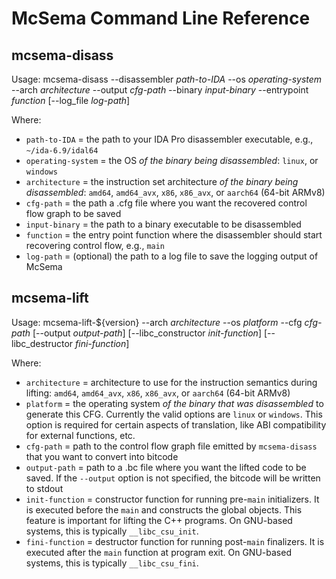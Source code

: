 # McSema Command Line Reference

## mcsema-disass

Usage: mcsema-disass --disassembler _path-to-IDA_ --os _operating-system_ --arch _architecture_ --output _cfg-path_ --binary _input-binary_ --entrypoint _function_ [--log_file _log-path_]

Where:

* `path-to-IDA` = the path to your IDA Pro disassembler executable, e.g., `~/ida-6.9/idal64`
* `operating-system` = the OS _of the binary being disassembled_: `linux`, or `windows`
* `architecture` = the instruction set architecture _of the binary being disassembled_: `amd64`, `amd64_avx`, `x86`, `x86_avx`, or `aarch64` (64-bit ARMv8)
* `cfg-path` = the path a .cfg file where you want the recovered control flow graph to be saved
* `input-binary` = the path to a binary executable to be disassembled
* `function` = the entry point function where the disassembler should start recovering control flow, e.g., `main`
* `log-path` = (optional) the path to a log file to save the logging output of McSema

## mcsema-lift

Usage: mcsema-lift-${version} --arch _architecture_ --os _platform_ --cfg _cfg-path_ [--output _output-path_] [--libc_constructor _init-function_] [--libc_destructor _fini-function_]

Where:

* `architecture` = architecture to use for the instruction semantics during lifting: `amd64`, `amd64_avx`, `x86`, `x86_avx`, or `aarch64` (64-bit ARMv8)
* `platform` = the operating system _of the binary that was disassembled_ to generate this CFG. Currently the valid options are `linux` or `windows`. This option is required for certain aspects of translation, like ABI compatibility for external functions, etc.
* `cfg-path` = path to the control flow graph file emitted by `mcsema-disass` that you want to convert into bitcode
* `output-path` = path to a .bc file where you want the lifted code to be saved. If the `--output` option is not specified, the bitcode will be written to stdout
* `init-function` = constructor function for running pre-`main` initializers. It is executed before the `main` and constructs the global objects. This feature is important for lifting the C++ programs. On GNU-based systems, this is typically `__libc_csu_init`. 
* `fini-function` = destructor function for running post-`main` finalizers. It is executed after the `main` function at program exit. On GNU-based systems, this is typically `__libc_csu_fini`.
